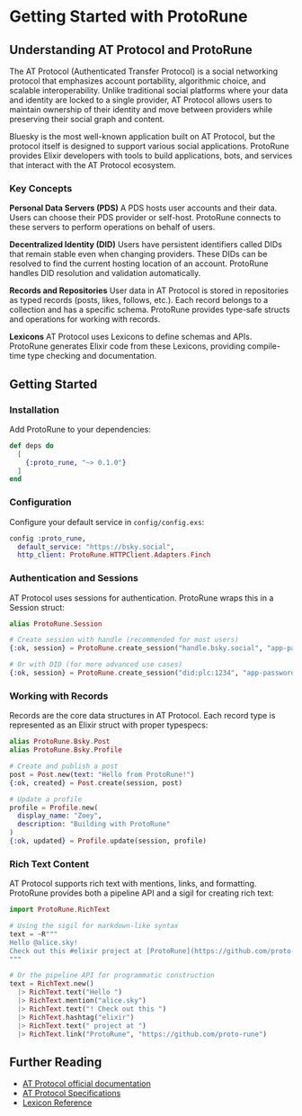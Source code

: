 # Getting Started with ProtoRune

## Understanding AT Protocol and ProtoRune

The AT Protocol (Authenticated Transfer Protocol) is a social networking protocol that emphasizes account portability, algorithmic choice, and scalable interoperability. Unlike traditional social platforms where your data and identity are locked to a single provider, AT Protocol allows users to maintain ownership of their identity and move between providers while preserving their social graph and content.

Bluesky is the most well-known application built on AT Protocol, but the protocol itself is designed to support various social applications. ProtoRune provides Elixir developers with tools to build applications, bots, and services that interact with the AT Protocol ecosystem.

### Key Concepts

**Personal Data Servers (PDS)**
A PDS hosts user accounts and their data. Users can choose their PDS provider or self-host. ProtoRune connects to these servers to perform operations on behalf of users.

**Decentralized Identity (DID)**
Users have persistent identifiers called DIDs that remain stable even when changing providers. These DIDs can be resolved to find the current hosting location of an account. ProtoRune handles DID resolution and validation automatically.

**Records and Repositories**
User data in AT Protocol is stored in repositories as typed records (posts, likes, follows, etc.). Each record belongs to a collection and has a specific schema. ProtoRune provides type-safe structs and operations for working with records.

**Lexicons**
AT Protocol uses Lexicons to define schemas and APIs. ProtoRune generates Elixir code from these Lexicons, providing compile-time type checking and documentation.

## Getting Started

### Installation

Add ProtoRune to your dependencies:

```elixir
def deps do
  [
    {:proto_rune, "~> 0.1.0"}
  ]
end
```

### Configuration

Configure your default service in `config/config.exs`:

```elixir
config :proto_rune, 
  default_service: "https://bsky.social",
  http_client: ProtoRune.HTTPClient.Adapters.Finch
```

### Authentication and Sessions

AT Protocol uses sessions for authentication. ProtoRune wraps this in a Session struct:

```elixir
alias ProtoRune.Session

# Create session with handle (recommended for most users)
{:ok, session} = ProtoRune.create_session("handle.bsky.social", "app-password")

# Or with DID (for more advanced use cases)
{:ok, session} = ProtoRune.create_session("did:plc:1234", "app-password")
```

### Working with Records

Records are the core data structures in AT Protocol. Each record type is represented as an Elixir struct with proper typespecs:

```elixir
alias ProtoRune.Bsky.Post
alias ProtoRune.Bsky.Profile

# Create and publish a post
post = Post.new(text: "Hello from ProtoRune!")
{:ok, created} = Post.create(session, post)

# Update a profile
profile = Profile.new(
  display_name: "Zoey",
  description: "Building with ProtoRune"
)
{:ok, updated} = Profile.update(session, profile)
```

### Rich Text Content

AT Protocol supports rich text with mentions, links, and formatting. ProtoRune provides both a pipeline API and a sigil for creating rich text:

```elixir
import ProtoRune.RichText

# Using the sigil for markdown-like syntax
text = ~R"""
Hello @alice.sky! 
Check out this #elixir project at [ProtoRune](https://github.com/proto-rune)
"""

# Or the pipeline API for programmatic construction
text = RichText.new()
  |> RichText.text("Hello ")
  |> RichText.mention("alice.sky")
  |> RichText.text("! Check out this ")
  |> RichText.hashtag("elixir")
  |> RichText.text(" project at ")
  |> RichText.link("ProtoRune", "https://github.com/proto-rune")
```

## Further Reading

- [AT Protocol official documentation](https://atproto.com)
- [AT Protocol Specifications](https://atproto.com/specs/atp)
- [Lexicon Reference](https://atproto.com/specs/lexicon)
